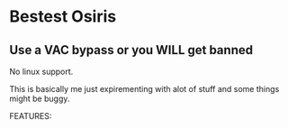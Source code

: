 # Bestest Osiris

## Use a VAC bypass or you WILL get banned

No linux support.

This is basically me just expirementing with alot of stuff and some things might be buggy.

FEATURES:





